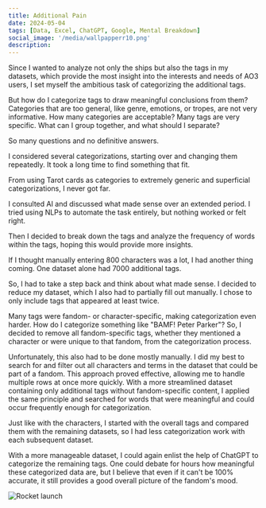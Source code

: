 ```yaml
---
title: Additional Pain
date: 2024-05-04
tags: [Data, Excel, ChatGPT, Google, Mental Breakdown]
social_image: '/media/wallpapperr10.png'
description: 
---
```


Since I wanted to analyze not only the ships but also the tags in my datasets, which provide the most insight into the interests and needs of AO3 users, I set myself the ambitious task of categorizing the additional tags.

But how do I categorize tags to draw meaningful conclusions from them? Categories that are too general, like genre, emotions, or tropes, are not very informative. How many categories are acceptable? Many tags are very specific. What can I group together, and what should I separate?

So many questions and no definitive answers.

I considered several categorizations, starting over and changing them repeatedly. It took a long time to find something that fit.

From using Tarot cards as categories to extremely generic and superficial categorizations, I never got far.

I consulted AI and discussed what made sense over an extended period. I tried using NLPs to automate the task entirely, but nothing worked or felt right.

Then I decided to break down the tags and analyze the frequency of words within the tags, hoping this would provide more insights.

If I thought manually entering 800 characters was a lot, I had another thing coming. One dataset alone had 7000 additional tags.

So, I had to take a step back and think about what made sense. I decided to reduce my dataset, which I also had to partially fill out manually. I chose to only include tags that appeared at least twice.

Many tags were fandom- or character-specific, making categorization even harder. How do I categorize something like "BAMF! Peter Parker"? So, I decided to remove all fandom-specific tags, whether they mentioned a character or were unique to that fandom, from the categorization process.

Unfortunately, this also had to be done mostly manually. I did my best to search for and filter out all characters and terms in the dataset that could be part of a fandom. This approach proved effective, allowing me to handle multiple rows at once more quickly. With a more streamlined dataset containing only additional tags without fandom-specific content, I applied the same principle and searched for words that were meaningful and could occur frequently enough for categorization.

Just like with the characters, I started with the overall tags and compared them with the remaining datasets, so I had less categorization work with each subsequent dataset.

With a more manageable dataset, I could again enlist the help of ChatGPT to categorize the remaining tags. One could debate for hours how meaningful these categorized data are, but I believe that even if it can't be 100% accurate, it still provides a good overall picture of the fandom's mood.



![Rocket launch](/media/wallpapperr10.png)


